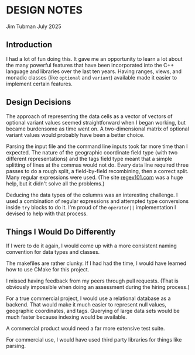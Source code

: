 # DESIGN NOTES

Jim Tubman
July 2025

## Introduction

I had a lot of fun doing this. It gave me an opportunity to learn a lot
about the many powerful features that have been incorporated into the
C++ language and libraries over the last ten years. Having ranges, views,
and monadic classes (like `optional` and `variant`) available made it
easier to implement certain features.

## Design Decisions

The approach of representing the data cells as a vector of vectors of optional
variant values seemed straightforward when I began working, but became burdensome
as time went on. A two-dimensional matrix of optional variant values would
probably have been a better choice.

Parsing the input file and the command line inputs took far more time than I
expected. The nature of the geographic coordinate field type (with two different
representations) and the tags field type meant that a simple splitting of lines
at the commas would not do. Every data line required three passes to do a rough
split, a field-by-field recombining, then a correct split. Many regular expressions
were used. (The site [regex101.com](regex101.com) was a huge help, but it didn't
solve all the problems.)

Deducing the data types of the columns was an interesting challenge. I used a
combination of regular expressions and attempted type conversions inside `try`
blocks to do it. I'm proud of the `operator||` implementation I devised to help
with that process.

## Things I Would Do Differently

If I were to do it again, I would come up with a more consistent naming convention
for data types and classes.

The makefiles are rather clunky. If I had had the time, I would have learned
how to use CMake for this project.

I missed having feedback from my peers through pull requests. (That is obviously
impossible when doing an assessment during the hiring process.)

For a true commercial project, I would use a relational database as a backend.
That would make it much easier to represent null values, geographic coordinates,
and tags. Querying of large data sets would be much faster because indexing would
be available.

A commercial product would need a far more extensive test suite.

For commercial use, I would have used third party libraries for things like
parsing.
